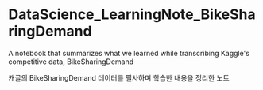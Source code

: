 # DataScience_LearningNote_BikeSharingDemand
A notebook that summarizes what we learned while transcribing Kaggle's competitive data, BikeSharingDemand

캐글의 BikeSharingDemand 데이터를 필사하며 학습한 내용을 정리한 노트
